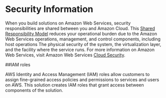 # Security Information 
When you build solutions on Amazon Web Services, security responsibilities are shared between you and Amazon Cloud. This [Shared Responsibility Model](https://aws.amazon.com/compliance/shared-responsibility-model/) reduces your operational burden due to the Amazon Web Services operations, management, and control components, including host operations The physical security of the system, the virtualization layer, and the facility where the service runs. For more information on Amazon Web Services, visit Amazon Web Services [Cloud Security](http://aws.amazon.com/security/).

##IAM roles

AWS Identity and Access Management (IAM) roles allow customers to assign fine-grained access policies and permissions to services and users on AWS. This solution creates IAM roles that grant access between components of the solution.